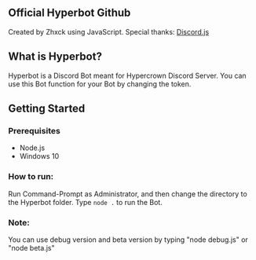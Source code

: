 ## Official Hyperbot Github 
Created by Zhxck using JavaScript.
Special thanks: [Discord.js](https://discord.js.org/)

## What is Hyperbot?
Hyperbot is a Discord Bot meant for Hypercrown Discord Server.
You can use this Bot function for your Bot by changing the token.

## Getting Started
### Prerequisites
- Node.js
- Windows 10

### How to run:
Run Command-Prompt as Administrator, and then change the directory to the Hyperbot folder. Type `node .` to run the Bot.

### Note:
You can use debug version and beta version by typing "node debug.js" or "node beta.js"
